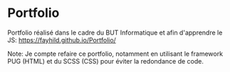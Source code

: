 # Portfolio
Portfolio réalisé dans le cadre du BUT Informatique et afin d'apprendre le JS:
https://fayhild.github.io/Portfolio/

Note:
Je compte refaire ce portfolio, notamment en utilisant le framework PUG (HTML) et du SCSS (CSS) pour éviter la redondance de code.